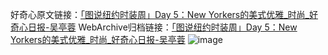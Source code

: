 好奇心原文链接：[「图说纽约时装周」Day 5：New Yorkers的美式优雅_时尚_好奇心日报-吴亭蓉](https://www.qdaily.com/articles/2253.html)
WebArchive归档链接：[「图说纽约时装周」Day 5：New Yorkers的美式优雅_时尚_好奇心日报-吴亭蓉](http://web.archive.org/web/20190623150938/https://www.qdaily.com/articles/2253.html)
![image](http://ww3.sinaimg.cn/large/007d5XDpgy1g3vbyv4on8j30lycmr7wh)